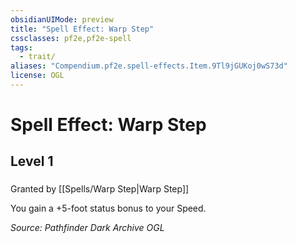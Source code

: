 ```yaml
---
obsidianUIMode: preview
title: "Spell Effect: Warp Step"
cssclasses: pf2e,pf2e-spell
tags:
  - trait/
aliases: "Compendium.pf2e.spell-effects.Item.9Tl9jGUKoj0wS73d"
license: OGL
---
```

# Spell Effect: Warp Step
## Level 1
### 






Granted by [[Spells/Warp Step|Warp Step]]

You gain a +5-foot status bonus to your Speed.

*Source: Pathfinder Dark Archive*
*OGL*